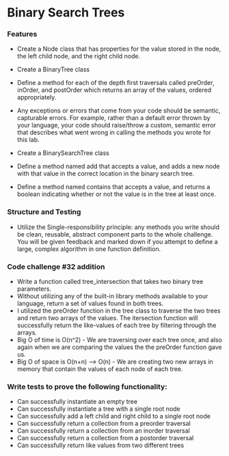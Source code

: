 # Binary Search Trees

### Features
- Create a Node class that has properties for the value stored in the node, the left child node, and the right child node.
- Create a BinaryTree class
- Define a method for each of the depth first traversals called preOrder, inOrder, and postOrder which returns an array of the values, ordered appropriately.
- Any exceptions or errors that come from your code should be semantic, capturable errors. For example, rather than a default error thrown by your language, your code should raise/throw a custom, semantic error that describes what went wrong in calling the methods you wrote for this lab.

- Create a BinarySearchTree class
- Define a method named add that accepts a value, and adds a new node with that value in the correct location in the binary search tree.
- Define a method named contains that accepts a value, and returns a boolean indicating whether or not the value is in the tree at least once.

### Structure and Testing
- Utilize the Single-responsibility principle: any methods you write should be clean, reusable, abstract component parts to the whole challenge. You will be given feedback and marked down if you attempt to define a large, complex algorithm in one function definition.

### Code challenge #32 addition
- Write a function called tree_intersection that takes two binary tree parameters.
- Without utilizing any of the built-in library methods available to your language, return a set of values found in both trees.
- I utilized the preOrder function in the tree class to traverse the two trees and return two arrays of the values. The itersection function will successfully return the like-values of each tree by filtering through the arrays.
- Big O of time is O(n^2) - We are traversing over each tree once, and also again when we are comparing the values the the preOrder function gave us. 
- Big O of space is O(n+n) --> O(n) - We are creating two new arrays in memory that contain the values of each node of each tree.

### Write tests to prove the following functionality:

- Can successfully instantiate an empty tree
- Can successfully instantiate a tree with a single root node
- Can successfully add a left child and right child to a single root node
- Can successfully return a collection from a preorder traversal
- Can successfully return a collection from an inorder traversal
- Can successfully return a collection from a postorder traversal
- Can successfully return like values from two different trees
